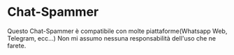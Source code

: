 # Chat-Spammer
Questo  Chat-Spammer è compatibile con molte piattaforme(Whatsapp Web, Telegram, ecc...)
Non mi assumo nessuna responsabilità dell'uso che ne farete.
